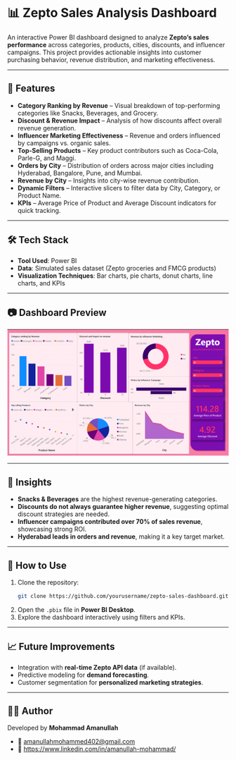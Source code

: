 # 📊 Zepto Sales Analysis Dashboard  

An interactive Power BI dashboard designed to analyze **Zepto’s sales performance** across categories, products, cities, discounts, and influencer campaigns. This project provides actionable insights into customer purchasing behavior, revenue distribution, and marketing effectiveness.  

---

## 🚀 Features  

- **Category Ranking by Revenue** – Visual breakdown of top-performing categories like Snacks, Beverages, and Grocery.  
- **Discount & Revenue Impact** – Analysis of how discounts affect overall revenue generation.  
- **Influencer Marketing Effectiveness** – Revenue and orders influenced by campaigns vs. organic sales.  
- **Top-Selling Products** – Key product contributors such as Coca-Cola, Parle-G, and Maggi.  
- **Orders by City** – Distribution of orders across major cities including Hyderabad, Bangalore, Pune, and Mumbai.  
- **Revenue by City** – Insights into city-wise revenue contribution.  
- **Dynamic Filters** – Interactive slicers to filter data by City, Category, or Product Name.  
- **KPIs** – Average Price of Product and Average Discount indicators for quick tracking.  

---

## 🛠️ Tech Stack  

- **Tool Used**: Power BI  
- **Data**: Simulated sales dataset (Zepto groceries and FMCG products)  
- **Visualization Techniques**: Bar charts, pie charts, donut charts, line charts, and KPIs  

---

## 📷 Dashboard Preview  

![Zepto Sales Dashboard](Screenshot%202025-08-25%20012540.png)  

---

## 🎯 Insights  

- **Snacks & Beverages** are the highest revenue-generating categories.  
- **Discounts do not always guarantee higher revenue**, suggesting optimal discount strategies are needed.  
- **Influencer campaigns contributed over 70% of sales revenue**, showcasing strong ROI.  
- **Hyderabad leads in orders and revenue**, making it a key target market.  

---

## 📌 How to Use  

1. Clone the repository:  
   ```bash
   git clone https://github.com/yourusername/zepto-sales-dashboard.git
   ```
2. Open the `.pbix` file in **Power BI Desktop**.  
3. Explore the dashboard interactively using filters and KPIs.  

---

## 📈 Future Improvements  

- Integration with **real-time Zepto API data** (if available).  
- Predictive modeling for **demand forecasting**.  
- Customer segmentation for **personalized marketing strategies**.  

---

## 👨‍💻 Author  

Developed by **Mohammad Amanullah**  
- 📧 amanullahmohammed402@gmail.com   
- 🔗 https://www.linkedin.com/in/amanullah-mohammad/  

